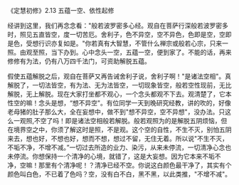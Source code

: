 
《定慧初修》2.13 五蕴一空、依性起修

经讲到这里，我们再念念看："般若波罗密多心经。观自在菩萨行深般若波罗密多时，照见五直皆空，度一切苦厄。舍利子，色不异空，空不异色，色即是空，空即是色，受想行识亦复如是。"你若真有大智慧，不管什么禅宗或般若心宗，只来一照。由观至照，当下办到。心中念头一空，五蕴一空，便到家了。不能的话，再来修修有为法，仍有八万四千法门，可资助解脱五蕴。

假使五蕴解脱之后，观自在菩萨又再告诫舍利子说，舍利子啊！"是诸法空相"。真解脱了，一切法皆空，有为法、无为法皆空，一切现象皆空，般若空性现前，无比解脱，无上解脱。现在大家打坐都不观心，一个念头都观不下去。观清楚了，它本性空的嘛！念头是想，“想不异空"。有位同学一天到晚研究经教，讲的吹的，好像老母猪的肚子那么大，全在妄想中，做不到"想不异空，空不异想"，没办法。只这么一观照,不空了吗！即是诸法空相般若解脱。般若观照为的是解脱五阴烦恼，但在境界空之中，你须了解这时是照，不是观。这个空的自性，不生不灭，别怕五阴来去，想也好，不想也好，想而不想，想过不留，无住无着。所以说"不生不灭，不垢不净，不增不减。”一切过去所造的业力、染污，从来未停流，一切清净心念也未停流。你想保持一·个清净的心境，就错了，这是大妄想。因为它本来不垢不净，空嘛！那里有个清净呢！？清净已经不空。你说这白颜色最干净了，其实有个颜色叫白色，不已着了色吗？空，没有白不白，黑不黑，以此类推，"不增不减"。
